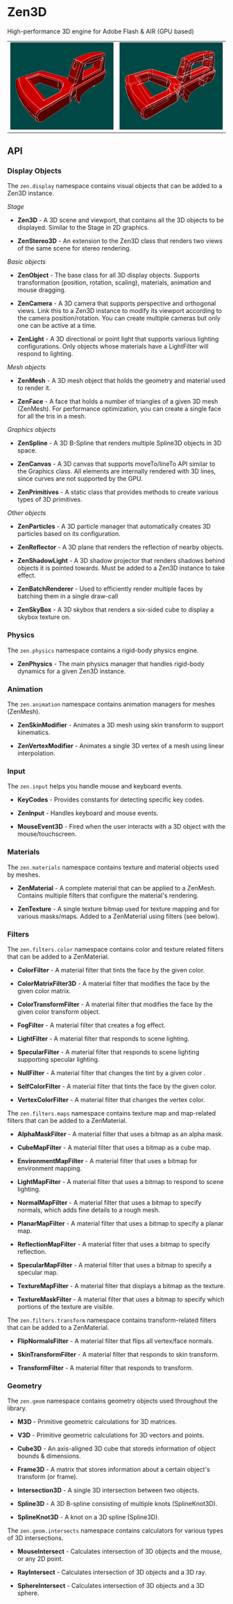 # Zen3D
High-performance 3D engine for Adobe Flash &amp; AIR (GPU based)

<table>
<tr>
<td>
<img src="https://github.com/hgupta9/Zen3D/raw/master/images/zen1.png" alt="img1" width="300px">
</td>
<td>
<img src="https://github.com/hgupta9/Zen3D/raw/master/images/zen2.png" alt="img2" width="300px">
</td>
</tr>
</table>

## API

### Display Objects
The `zen.display` namespace contains visual objects that can be added to a Zen3D instance.

*Stage*

- **Zen3D** - A 3D scene and viewport, that contains all the 3D objects to be displayed. Similar to the Stage in 2D graphics.

- **ZenStereo3D** - An extension to the Zen3D class that renders two views of the same scene for stereo rendering.

*Basic objects*

- **ZenObject** - The base class for all 3D display objects. Supports transformation (position, rotation, scaling), materials, animation and mouse dragging.

- **ZenCamera** - A 3D camera that supports perspective and orthogonal views. Link this to a Zen3D instance to modify its viewport according to the camera position/rotation. You can create multiple cameras but only one can be active at a time.

- **ZenLight** - A 3D directional or point light that supports various lighting configurations. Only objects whose materials have a LightFilter will respond to lighting.

*Mesh objects*

- **ZenMesh** - A 3D mesh object that holds the geometry and material used to render it.

- **ZenFace** - A face that holds a number of triangles of a given 3D mesh (ZenMesh). For performance optimization, you can create a single face for all the tris in a mesh.

*Graphics objects*

- **ZenSpline** - A 3D B-Spline that renders multiple Spline3D objects in 3D space.

- **ZenCanvas** - A 3D canvas that supports moveTo/lineTo API similar to the Graphics class. All elements are internally rendered with 3D lines, since curves are not supported by the GPU.

- **ZenPrimitives** - A static class that provides methods to create various types of 3D primitives.

*Other objects*

- **ZenParticles** - A 3D particle manager that automatically creates 3D particles based on its configuration.

- **ZenReflector** - A 3D plane that renders the reflection of nearby objects.

- **ZenShadowLight** - A 3D shadow projector that renders shadows behind objects it is pointed towards. Must be added to a Zen3D instance to take effect.

- **ZenBatchRenderer** - Used to efficiently render multiple faces by batching them in a single draw-call

- **ZenSkyBox** - A 3D skybox that renders a six-sided cube to display a skybox texture on. 



### Physics
The `zen.physics` namespace contains a rigid-body physics engine.

- **ZenPhysics** - The main physics manager that handles rigid-body dynamics for a given Zen3D instance.



### Animation
The `zen.animation` namespace contains animation managers for meshes (ZenMesh).

- **ZenSkinModifier** -  Animates a 3D mesh using skin transform to support kinematics.

- **ZenVertexModifier** - Animates a single 3D vertex of a mesh using linear interpolation.



### Input
The `zen.input` helps you handle mouse and keyboard events.

- **KeyCodes** - Provides constants for detecting specific key codes.

- **ZenInput** - Handles keyboard and mouse events.

- **MouseEvent3D** - Fired when the user interacts with a 3D object with the mouse/touchscreen.




### Materials
The `zen.materials` namespace contains texture and material objects used by meshes.

- **ZenMaterial** - A complete material that can be applied to a ZenMesh. Contains multiple filters that configure the material's rendering.

- **ZenTexture** - A single texture bitmap used for texture mapping and for various masks/maps. Added to a ZenMaterial using filters (see below).



### Filters
The `zen.filters.color` namespace contains color and texture related filters that can be added to a ZenMaterial.

- **ColorFilter** - A material filter that tints the face by the given color.

- **ColorMatrixFilter3D** - A material filter that modifies the face by the given color matrix.

- **ColorTransformFilter** - A material filter that modifies the face by the given color transform object.

- **FogFilter** - A material filter that creates a fog effect.

- **LightFilter** - A material filter that responds to scene lighting.

- **SpecularFilter** - A material filter that responds to scene lighting supporting specular lighting.

- **NullFilter** - A material filter that changes the tint by a given color .

- **SelfColorFilter** - A material filter that tints the face by the given color.

- **VertexColorFilter** - A material filter that changes the vertex color.

The `zen.filters.maps` namespace contains texture map and map-related filters that can be added to a ZenMaterial.

- **AlphaMaskFilter** - A material filter that uses a bitmap as an alpha mask.

- **CubeMapFilter** -  A material filter that uses a bitmap as a cube map.

- **EnvironmentMapFilter** - A material filter that uses a bitmap for environment mapping.

- **LightMapFilter** - A material filter that uses a bitmap to respond to scene lighting.

- **NormalMapFilter** - A material filter that uses a bitmap to specify normals, which adds fine details to a rough mesh.

- **PlanarMapFilter** - A material filter that uses a bitmap to specify a planar map.

- **ReflectionMapFilter** - A material filter that uses a bitmap to specify reflection.

- **SpecularMapFilter** - A material filter that uses a bitmap to specify a specular map.

- **TextureMapFilter** - A material filter that displays a bitmap as the texture.

- **TextureMaskFilter** - A material filter that uses a bitmap to specify which portions of the texture are visible.

The `zen.filters.transform` namespace contains transform-related filters that can be added to a ZenMaterial.

- **FlipNormalsFilter** - A material filter that flips all vertex/face normals.

- **SkinTransformFilter** -  A material filter that responds to skin transform.

- **TransformFilter** - A material filter that responds to transform.



### Geometry
The `zen.geom` namespace contains geometry objects used throughout the library.

- **M3D** - Primitive geometric calculations for 3D matrices.

- **V3D** - Primitive geometric calculations for 3D vectors and points.

- **Cube3D** - An axis-aligned 3D cube that storeds information of object bounds & dimensions.

- **Frame3D** - A matrix that stores information about a certain object's transform (or frame).

- **Intersection3D** - A single 3D intersection between two objects.

- **Spline3D** - A 3D B-spline consisting of multiple knots (SplineKnot3D).

- **SplineKnot3D** - A knot on a 3D spline (Spline3D).

The `zen.geom.intersects` namespace contains calculators for various types of 3D intersections.

- **MouseIntersect** - Calculates intersection of 3D objects and the mouse, or any 2D point.

- **RayIntersect** - Calculates intersection of 3D objects and a 3D ray.

- **SphereIntersect** - Calculates intersection of 3D objects and a 3D sphere.

